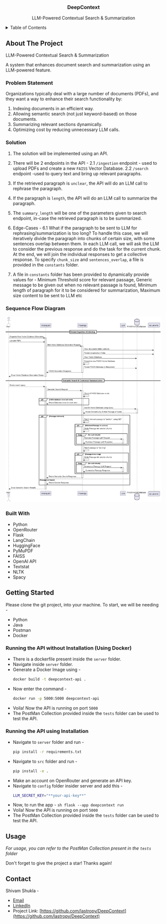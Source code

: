<!-- PROJECT LOGO -->
<br />
<div align="center">
<h3 align="center">DeepContext</h3>

  <p align="center">
    LLM-Powered Contextual Search & Summarization
  </p>
</div>

<!-- TABLE OF CONTENTS -->
<details>
  <summary>Table of Contents</summary>
  <ol>
    <li>
      <a href="#about-the-project">About The Project</a>
      <ul>
        <li><a href="#problem-statement">Problem Statement</a></li>
        <li><a href="#solution">Solution</a></li>
        <li><a href="#sequence-flow-diagram">Sequence Flow Diagram</a></li>
        <li><a href="#built-with">Built With</a></li>
      </ul>
    </li>
    <li>
      <a href="#getting-started">Getting Started</a>
      <ul>
       <li><a href="#running-the-api-without-installation-using-docker">Running the API without Installation (Using Docker)</a></li>
        <li><a href="#running-the-api-using-installation">Running the API using Installation</a></li>
      </ul>
    </li>
    <li><a href="#usage">Usage</a></li>
    <li><a href="#contact">Contact</a></li>
  </ol>
</details>

<!-- ABOUT THE PROJECT -->

## About The Project

LLM-Powered Contextual Search & Summarization

A system that enhances document search and summarization using an LLM-powered feature.

### Problem Statement

Organizations typically deal with a large number of documents (PDFs), and they want a way to enhance their search functionality by:

1. Indexing documents in an efficient way.
2. Allowing semantic search (not just keyword-based) on those documents.
3. Summarizing relevant sections dynamically.
4. Optimizing cost by reducing unnecessary LLM calls.

### Solution

1. The solution will be implemented using an API.
2. There will be 2 endpoints in the API -
   2.1 `/ingestion` endpoint - used to upload PDFs and create a new `FAISS` Vector Database.
   2.2 `/search` endpoint -used to query text and bring up relevant paragraphs.
3. If the retrieved paragraph is `unclear`, the API will do an LLM call to rephrase the paragraph.
4. If the paragraph is `length`, the API will do an LLM call to summarize the paragraph.
5. The `summary_length` will be one of the parameters given to search endpoint, in-case the retrieved paragraph is to be summarized.
6. Edge-Cases -
   6.1 What if the paragraph to be sent to LLM for rephrasing/summarization is too long?
   To handle this case, we will iteratively divide the paragraph into chunks of certain size, with some sentences overlap between them. In each LLM call, we will ask the LLM to consider the previous response and do the task for the current chunk. At the end, we will join the individual responses to get a collective response. To specify `chunk_size` and `sentences_overlap`, a file is provided in the `constants` folder.

7. A file in `constants` folder has been provided to dynamically provide values for -
   Minimum Threshold score for relevant passage,
   Generic message to be given out when no relevant passage is found,
   Minimum length of paragraph for it to be considered for summarization,
   Maximum size content to be sent to LLM etc

### Sequence Flow Diagram

<div align="center">
    <img src="appFlow.png" alt="Sequence Flow Diagram">
</div>

### Built With

- Python
- OpenRouter
- Flask
- LangChain
- HuggingFace
- PyMuPDF
- FAISS
- OpenAI API
- Textstat
- NLTK
- Spacy

<!-- GETTING STARTED -->

## Getting Started

Please clone the git project, into your machine.
To start, we will be needing -

- Python
- Java
- Postman
- Docker

### Running the API without Installation (Using Docker)

- There is a dockerfile present inside the `server` folder.
- Navigate inside `server` folder.
- Generate a Docker Image using -
     ```sh
     docker build -t deepcontext-api .
     ```
- Now enter the command -
     ```sh
     docker run -p 5000:5000 deepcontext-api
     ```
- Voila! Now the API is running on port `5000`
- The PostMan Collection provided inside the `tests` folder can be used to test the API.

### Running the API using Installation

- Navigate to `server` folder and run -
     ```sh
     pip install -r requirements.txt
     ```
- Navigate to `src` folder and run -
     ```sh
     pip install -e .
     ```
- Make an account on OpenRouter and generate an API key.
- Navigate to `config` folder insider server and add this -
     ```sh
     LLM_SECRET_KEY="**your-api-key**"
     ```
- Now, to run the app -
  `sh
flask --app deepcontext run
`
- Voila! Now the API is running on port `5000`
- The PostMan Collection provided inside the `tests` folder can be used to test the API.

## Usage

_For usage, you can refer to the PostMan Collection present in the `tests` folder_

Don't forget to give the project a star! Thanks again!

<!-- CONTACT -->

## Contact

Shivam Shukla -

- [Email](mailto:shuklshiva@gmail.com)
- [LinkedIn](https://www.linkedin.com/in/lastropy)
- Project Link: [https://github.com/lastropy/DeepContext](https://github.com/lastropy/DeepContext)
